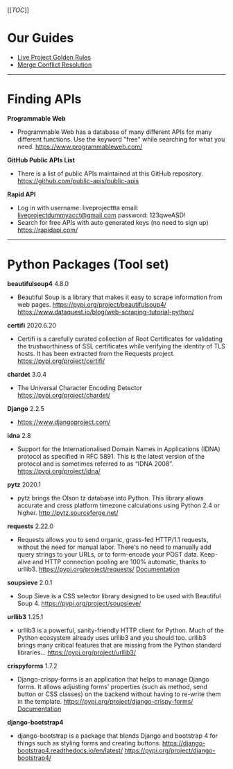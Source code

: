 [[_TOC_]]

# **Our Guides**
- [Live Project Golden Rules](https://docs.google.com/document/d/1qfpvnufwzqpo4S3mzIaTabQZ5nPr1CHiq1gnr_ZXLPk/edit?usp=sharing)
- [Merge Conflict Resolution](https://docs.google.com/document/d/1sm7MpKOSeVj1jdmvpVM80Hv1g7iqqqu8EFQT2nRFF1o/edit?usp=sharing)
---

# **Finding APIs**
**Programmable Web** 
- Programmable Web has a database of many different APIs for many different functions. Use the keyword "free" while searching for what you need. 
https://www.programmableweb.com/

**GitHub Public APIs List**
- There is a list of public APIs maintained at this GitHub repository. https://github.com/public-apis/public-apis

**Rapid API**
- Log in with username: liveprojecttta email: liveprojectdummyacct@gmail.com password: 123qweASD!
- Search for free APIs with auto generated keys (no need to sign up)
https://rapidapi.com/

---

# **Python Packages** (Tool set)

**beautifulsoup4** 4.8.0
- Beautiful Soup is a library that makes it easy to scrape information from web pages. 
https://pypi.org/project/beautifulsoup4/
https://www.dataquest.io/blog/web-scraping-tutorial-python/

**certifi** 2020.6.20
- Certifi is a carefully curated collection of Root Certificates for validating the trustworthiness of SSL certificates while verifying the identity of TLS hosts. It has been extracted from the Requests project.
https://pypi.org/project/certifi/

**chardet** 3.0.4
- The Universal Character Encoding Detector
https://pypi.org/project/chardet/

**Django** 2.2.5
- https://www.djangoproject.com/

**idna** 2.8
- Support for the Internationalised Domain Names in Applications (IDNA) protocol as specified in RFC 5891. This is the latest version of the protocol and is sometimes referred to as “IDNA 2008”.
https://pypi.org/project/idna/


**pytz** 2020.1
- pytz brings the Olson tz database into Python. This library allows accurate and cross platform timezone calculations using Python 2.4 or higher.
http://pytz.sourceforge.net/

**requests** 2.22.0
- Requests allows you to send organic, grass-fed HTTP/1.1 requests, without the need for manual labor. There's no need to manually add query strings to your URLs, or to form-encode your POST data. Keep-alive and HTTP connection pooling are 100% automatic, thanks to urllib3.
https://pypi.org/project/requests/
[Documentation](https://2.python-requests.org/en/master/)

**soupsieve** 2.0.1
- Soup Sieve is a CSS selector library designed to be used with Beautiful Soup 4.
https://pypi.org/project/soupsieve/

**urllib3** 1.25.1
- urllib3 is a powerful, sanity-friendly HTTP client for Python. Much of the Python ecosystem already uses urllib3 and you should too. urllib3 brings many critical features that are missing from the Python standard libraries...
https://pypi.org/project/urllib3/

**crispyforms** 1.7.2
- Django-crispy-forms is an application that helps to manage Django forms. It allows adjusting forms' properties (such as method, send button or CSS classes) on the backend without having to re-write them in the template.
https://pypi.org/project/django-crispy-forms/
[Documentation](https://django-crispy-forms.readthedocs.io/en/latest/)

**django-bootstrap4**
- django-bootstrap is a package that blends Django and bootstrap 4 for things such as styling forms and creating buttons.
https://django-bootstrap4.readthedocs.io/en/latest/
https://pypi.org/project/django-bootstrap4/

